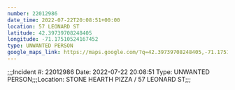 ```yaml
---
number: 22012986
date_time: 2022-07-22T20:08:51+00:00
location: 57 LEONARD ST
latitude: 42.39739708248405
longitude: -71.17510524167452
type: UNWANTED PERSON
google_maps_link: https://maps.google.com/?q=42.39739708248405,-71.17510524167452
---
```


;;;Incident #: 22012986  Date: 2022-07-22 20:08:51   Type: UNWANTED PERSON;;;Location: STONE HEARTH PIZZA / 57 LEONARD ST;;;
